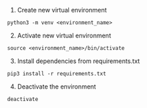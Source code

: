 1. Create new virtual environment

```shell
python3 -m venv <environment_name>
```

2. Activate new virtual environment

```shell
source <environment_name>/bin/activate
```

3. Install dependencies from requirements.txt

```shell
pip3 install -r requirements.txt
```

4. Deactivate the environment

```shell
deactivate
```